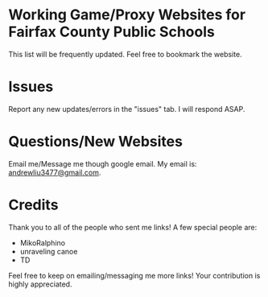 # Working Game/Proxy Websites for Fairfax County Public Schools
This list will be frequently updated. Feel free to bookmark the website.
# Issues
Report any new updates/errors in the "issues" tab. I will respond ASAP. 
# Questions/New Websites
Email me/Message me though google email. My email is: andrewliu3477@gmail.com.
# Credits
Thank you to all of the people who sent me links! A few special people are:
- MikoRalphino
- unraveling canoe
- TD

Feel free to keep on emailing/messaging me more links! Your contribution is highly appreciated. 
